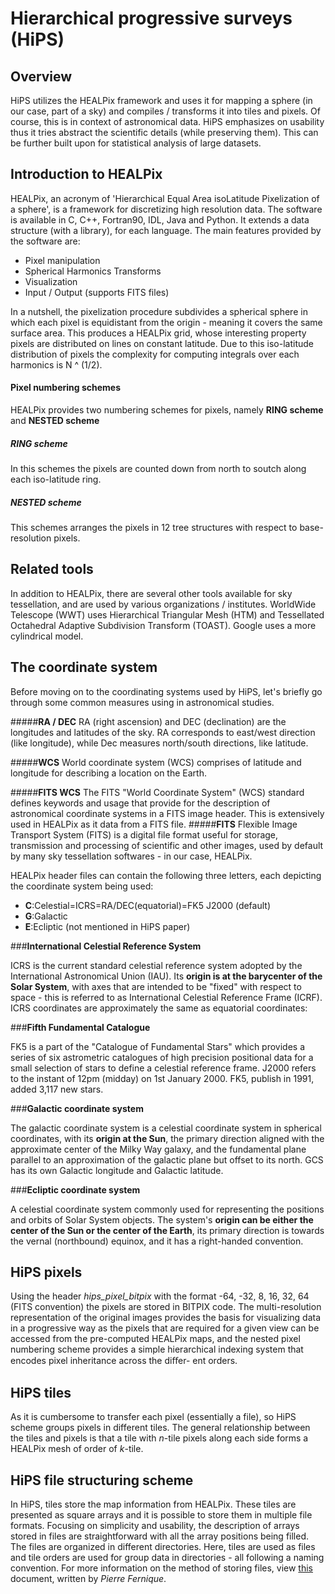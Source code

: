 **Hierarchical progressive surveys (HiPS)**
===================


Overview
-
HiPS utilizes the HEALPix framework and uses it for mapping a sphere (in our case, part of a sky) and compiles / transforms it into tiles and pixels. Of course, this is in context of astronomical data. HiPS emphasizes on usability thus it tries abstract the scientific details (while preserving them). This can be further built upon for statistical analysis of large datasets.


**Introduction to HEALPix**
-
HEALPix, an acronym of 'Hierarchical Equal Area isoLatitude Pixelization of a sphere', is a framework for discretizing high resolution data. The software is available in C, C++, Fortran90, IDL, Java and Python. It extends a data structure (with a library), for each language. The main features provided by the software are:

* Pixel manipulation
* Spherical Harmonics Transforms
* Visualization
* Input / Output (supports FITS files)

In a nutshell, the pixelization procedure subdivides a spherical sphere in which each pixel is equidistant from the origin - meaning it covers the same surface area. This produces a HEALPix grid, whose interesting property pixels are distributed on lines on constant latitude. Due to this iso-latitude distribution of pixels the complexity for computing integrals over each harmonics is N ^ (1/2).
#### **Pixel numbering schemes** ####
HEALPix provides two numbering schemes for pixels, namely **RING scheme** and **NESTED scheme**
##### **RING scheme** #####
In this schemes the pixels are counted down from north to soutch along each iso-latitude ring.
##### **NESTED scheme** #####
 This schemes arranges the pixels in 12 tree structures with respect to base-resolution pixels.

Related tools
-
In addition to HEALPix, there are several other tools available for sky tessellation, and are used by various organizations / institutes. WorldWide Telescope (WWT) uses Hierarchical Triangular Mesh (HTM) and Tessellated Octahedral Adaptive Subdivision Transform (TOAST). Google uses a more cylindrical model.
 
**The coordinate system**
-
Before moving on to the coordinating systems used by HiPS, let's briefly go through some common measures using in astronomical studies.

#####**RA / DEC**
RA (right ascension) and DEC (declination) are the longitudes and latitudes of the sky. RA corresponds to east/west direction (like longitude), while Dec measures north/south directions, like latitude.

#####**WCS**
World coordinate system (WCS) comprises of latitude and longitude for describing a location on the Earth.

#####**FITS WCS**
The FITS "World Coordinate System" (WCS) standard defines keywords and usage that provide for the description of astronomical coordinate systems in a FITS image header. This is extensively used in HEALPix as it data from a FITS file.
#####**FITS**
Flexible Image Transport System (FITS) is a digital file format useful for storage, transmission and processing of scientific and other images, used by default by many sky tessellation softwares - in our case, HEALPix.

HEALPix header files can contain the following three letters, each depicting the coordinate system being used:

* **C**:Celestial=ICRS=RA/DEC(equatorial)=FK5 J2000 (default)
* **G**:Galactic
* **E**:Ecliptic (not mentioned in HiPS paper)

###**International Celestial Reference System**

ICRS is the current standard celestial reference system adopted by the International Astronomical Union (IAU). Its **origin is at the barycenter of the Solar System**, with axes that are intended to be "fixed" with respect to space - this is referred to as International Celestial Reference Frame (ICRF). ICRS coordinates are approximately the same as equatorial coordinates:

###**Fifth Fundamental Catalogue**

FK5 is a part of the "Catalogue of Fundamental Stars" which provides a series of six astrometric catalogues of high precision positional data for a small selection of stars to define a celestial reference frame. J2000 refers to the instant of 12pm (midday) on 1st January 2000. FK5, publish in 1991, added 3,117 new stars.

###**Galactic coordinate system**

The galactic coordinate system is a celestial coordinate system in spherical coordinates, with its **origin at the Sun**, the primary direction aligned with the approximate center of the Milky Way galaxy, and the fundamental plane parallel to an approximation of the galactic plane but offset to its north. GCS has its own Galactic longitude and Galactic latitude.

###**Ecliptic coordinate system**

A celestial coordinate system commonly used for representing the positions and orbits of Solar System objects. The system's **origin can be either the center of the Sun or the center of the Earth**, its primary direction is towards the vernal (northbound) equinox, and it has a right-handed convention.

**HiPS pixels**
-
Using the header *hips_pixel_bitpix* with the format -64, -32, 8, 16, 32, 64 (FITS convention) the pixels are stored in BITPIX code. The multi-resolution representation of the original images provides the basis for visualizing data in a progressive way as the pixels that are required for a given view can be accessed from the pre-computed HEALPix maps, and the nested pixel numbering scheme provides a simple hierarchical
indexing system that encodes pixel inheritance across the diﬀer-
ent orders.

**HiPS tiles**
-
As it is cumbersome to transfer each pixel (essentially a file), so HiPS scheme groups pixels in different tiles. The general relationship between
the tiles and pixels is that a tile with *n*-tile pixels along each
side forms a HEALPix mesh of order of *k*-tile.


**HiPS file structuring scheme**
-
In HiPS, tiles store the map information from HEALPix. These tiles are presented as square arrays and it is possible to store them in multiple file formats. Focusing on simplicity and usability, the description of arrays stored in files are straightforward with all the array positions being filled.
The files are organized in different directories. Here, tiles are used as files and tile orders are used for group data in directories - all following a naming convention. For more information on the method of storing files, view [this](http://aladin.unistra.fr/hips/hipsdoc.pdf) document, written by *Pierre Fernique*.




